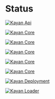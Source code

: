 # Status

[![Kayan Api](https://github.com/kayansolution/kayan-api/actions/workflows/build.yml/badge.svg)](https://github.com/kayansolution/kayan-api/actions/workflows/build.yml)

[![Kayan Core](https://github.com/kayansolution/kayan-core/actions/workflows/build.yml/badge.svg)](https://github.com/kayansolution/kayan-core/actions/workflows/build.yml)

[![Kayan Core](https://github.com/kayansolution/kayan-worker/actions/workflows/build.yml/badge.svg)](https://github.com/kayansolution/kayan-worker/actions/workflows/build.yml)

[![Kayan Core](https://github.com/kayansolution/kayan-seeder/actions/workflows/build.yml/badge.svg)](https://github.com/kayansolution/kayan-seeder/actions/workflows/build.yml)

[![Kayan Core](https://github.com/kayansolution/kayan-scheduler/actions/workflows/build.yml/badge.svg)](https://github.com/kayansolution/kayan-scheduler/actions/workflows/build.yml)


[![Kayan Core](https://github.com/kayansolution/kayan-portal/actions/workflows/build.yml/badge.svg)](https://github.com/kayansolution/kayan-portal/actions/workflows/build.yml)

[![Kayan Deployment](https://github.com/kayansolution/kayan-devops/actions/workflows/build.yml/badge.svg)](https://github.com/kayansolution/kayan-devops/actions/workflows/build.yml)

[![Kayan Loader](https://github.com/kayansolution/kayan-loader/actions/workflows/build.yml/badge.svg)](https://github.com/kayansolution/kayan-loader/actions/workflows/build.yml)
